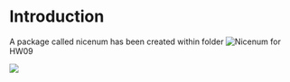 # Introduction

A package called nicenum has been created within folder ![Nicenum](https://github.com/Shirlett/STAT545-hw-Hall-Shirlett/tree/master/HW09/nicenum) for HW09

![](https://github.com/Shirlett/STAT545-hw-Hall-Shirlett/tree/master/HW09/Checkresults.png)



